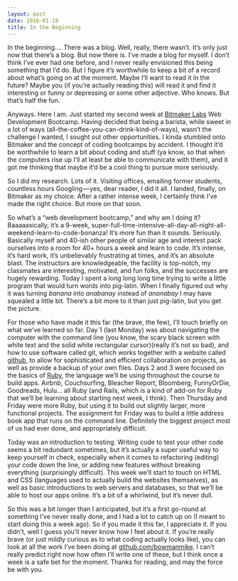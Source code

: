```yaml
---
layout: post
date: 2016-01-18
title: In the Beginning
---
```


In the beginning….
There was a blog. Well, really, there wasn’t. It’s only just now that there’s a blog. But now there is. I’ve made a blog for myself. I don’t think I’ve ever had one before, and I never really envisioned this being something that I’d do. But I figure it’s worthwhile to keep a bit of a record about what’s going on at the moment. Maybe I’ll want to read it in the future? Maybe you (if you’re actually reading this) will read it and find it interesting or funny or depressing or some other adjective. Who knows. But that’s half the fun.

Anyways. Here I am. Just started my second week at [Bitmaker Labs](http://bitmakerlabs.com) Web Development Bootcamp. Having decided that being a barista, while sweet in a lot of ways (all-the-coffee-you-can-drink-kind-of-ways), wasn’t the challenge I wanted, I sought out other opportunities. I kinda stumbled onto Bitmaker and the concept of coding bootcamps by accident. I thought it’d be worthwhile to learn a bit about coding and stuff (ya know, so that when the computers rise up I’ll at least be able to communicate with them), and it got me thinking that maybe it’d be a cool thing to pursue more seriously.

So I did my research. Lots of it. Visiting offices, emailing former students, countless hours Googling — yes, dear reader, I did it all. I landed, finally, on Bitmaker as my choice. After a rather intense week, I certainly think I’ve made the right choice. But more on that soon.

So what’s a “web development bootcamp,” and why am I doing it? Baaaaasically, it’s a 9-week, super-full-time-intensive-all-day-all-night-all-weekend-learn-to-code-bonanza! It’s more fun than it sounds. Seriously. Basically myself and 40-ish other people of similar age and interest pack ourselves into a room for 40+ hours a week and learn to code. It’s intense, it’s hard work, it’s unbelievably frustrating at times, and it’s an absolute blast. The instructors are knowledgeable, the facility is top-notch, my classmates are interesting, motivated, and fun folks, and the successes are hugely rewarding. Today I spent a long long long time trying to write a little program that would turn words into pig-latin. When I finally figured out why it was turning *banana* into *anabanay* instead of *ananabay* I may have squealed a little bit. There’s a bit more to it than just pig-latin, but you get the picture.

For those who have made it this far (the brave, the few), I’ll touch briefly on what we’ve learned so far. Day 1 (last Monday) was about navigating the computer with the command line (you know, the scary black screen with white text and the solid white rectangular cursor)(really it’s not so bad), and how to use software called git, which works together with a website called [github](http://github.com), to allow for sophisticated and efficient collaboration on projects, as well as provide a backup of your own files. Days 2 and 3 were focused on the basics of [Ruby](http://ruby-lang.org), the language we’ll be using throughout the course to build apps. Airbnb, Couchsurfing, Bleacher Report, Bloomberg, FunnyOrDie, Goodreads, Hulu… all Ruby (and Rails, which is a kind of add-on for Ruby that we’ll be learning about starting next week, I think). Then Thursday and Friday were more Ruby, but using it to build out slightly larger, more functional projects. The assignment for Friday was to build a little address book app that runs on the command line. Definitely the biggest project most of us had ever done, and appropriately difficult.

Today was an introduction to testing. Writing code to test your other code seems a bit redundant sometimes, but it’s actually a super useful way to keep yourself in check, especially when it comes to refactoring (editing) your code down the line, or adding new features without breaking everything (surprisingly difficult). This week we’ll start to touch on HTML and CSS (languages used to actually build the websites themselves), as well as basic introductions to web servers and databases, so that we’ll be able to host our apps online. It’s a bit of a whirlwind, but it’s never dull.

So this was a bit longer than I anticipated, but it’s a first go-round at something I’ve never really done, and I had a lot to catch up on (I meant to start doing this a week ago). So if you made it this far, I appreciate it. If you didn’t, well I guess you’ll never know how I feel about it. If you’re really brave (or just mildly curious as to what coding actually looks like), you can look at all the work I’ve been doing at [github.com/bowmanmike](http://github.com/bowmanmike). I can’t really predict right now how often I’ll write one of these, but I think once a week is a safe bet for the moment. Thanks for reading, and may the force be with you.
